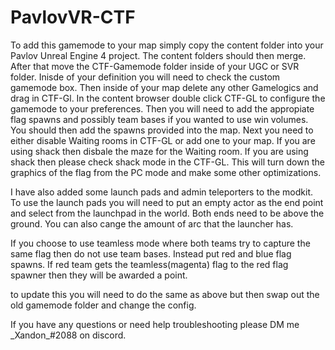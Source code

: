 # PavlovVR-CTF
To add this gamemode to your map simply copy the content folder into your Pavlov Unreal Engine 4 project. The content folders should then merge. After that move the CTF-Gamemode folder inside of your UGC or SVR folder. Inisde of your definition you will need to check the custom gamemode box. Then inside of your map delete any other Gamelogics and drag in CTF-Gl. In the content browser double click CTF-GL to configure the gamemode to your preferences. Then you will need to add the appropiate flag spawns and possibly team bases if you wanted to use win volumes. You should then add the spawns provided into the map. Next you need to either disable Waiting rooms in CTF-GL or add one to your map. If you are using shack then disbale the maze for the Waiting room. If you are using shack then please check shack mode in the CTF-GL. This will turn down the graphics of the flag from the PC mode and make some other optimizations.

I have also added some launch pads and admin teleporters to the modkit. To use the launch pads you will need to put an empty actor as the end point and select from the launchpad in the world. Both ends need to be above the ground. You can also cange the amount of arc that the launcher has.

If you choose to use teamless mode where both teams try to capture the same flag then do not use team bases. Instead put red and blue flag spawns. If red team gets the teamless(magenta) flag to the red flag spawner then they will be awarded a point.

to update this you will need to do the same as above but then swap out the old gamemode folder and change the config.

If you have any questions or need help troubleshooting please DM me \_Xandon\_#2088 on discord.

